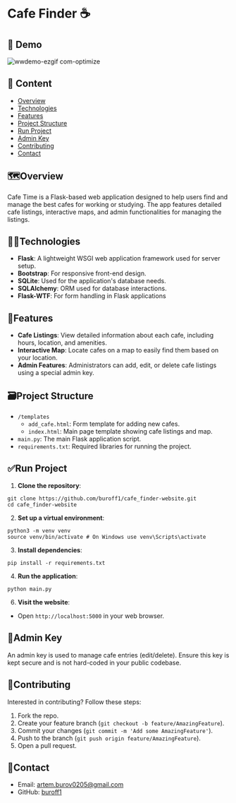 # Cafe Finder ☕
## 🧪 Demo
![wwdemo-ezgif com-optimize](https://github.com/user-attachments/assets/f0a94b9f-d3e3-4693-b5b8-0b378335b5a1)

## 📝 Content

- [Overview](#%EF%B8%8Foverview)
- [Technologies](#technologies)
- [Features](#features)
- [Project Structure](#%EF%B8%8Fproject-structure)
- [Run Project](#run-project)
- [Admin Key](#admin-key)
- [Contributing](#contributing)
- [Contact](#contact)

## 🗺️Overview

Cafe Time is a Flask-based web application designed to help users find and manage the best cafes for working or studying. The app features detailed cafe listings, interactive maps, and admin functionalities for managing the listings.

## 👨‍💻Technologies

- **Flask**: A lightweight WSGI web application framework used for server setup.
- **Bootstrap**: For responsive front-end design.
- **SQLite**: Used for the application's database needs.
- **SQLAlchemy**: ORM used for database interactions.
- **Flask-WTF**: For form handling in Flask applications

## 👀Features

- **Cafe Listings**: View detailed information about each cafe, including hours, location, and amenities.
- **Interactive Map**: Locate cafes on a map to easily find them based on your location.
- **Admin Features**: Administrators can add, edit, or delete cafe listings using a special admin key.

## 🗃️Project Structure

- `/templates`
  - `add_cafe.html`: Form template for adding new cafes.
  - `index.html`: Main page template showing cafe listings and map.
- `main.py`: The main Flask application script.
- `requirements.txt`: Required libraries for running the project.

## ✅Run Project

1. **Clone the repository**:
```
git clone https://github.com/buroff1/cafe_finder-website.git
cd cafe_finder-website
```
2. **Set up a virtual environment**:
```
python3 -m venv venv
source venv/bin/activate # On Windows use venv\Scripts\activate
```
3. **Install dependencies**:
```
pip install -r requirements.txt
```
4. **Run the application**:
```
python main.py
```
6. **Visit the website**:
- Open `http://localhost:5000` in your web browser.

## 🔑Admin Key

An admin key is used to manage cafe entries (edit/delete). Ensure this key is kept secure and is not hard-coded in your public codebase.

## 🤝Contributing

Interested in contributing? Follow these steps:

1. Fork the repo.
2. Create your feature branch (`git checkout -b feature/AmazingFeature`).
3. Commit your changes (`git commit -m 'Add some AmazingFeature'`).
4. Push to the branch (`git push origin feature/AmazingFeature`).
5. Open a pull request.

## 📧Contact

- Email: [artem.burov0205@gmail.com](mailto:artem.burov0205@gmail.com)
- GitHub: [buroff1](https://github.com/buroff1)
